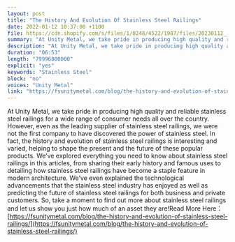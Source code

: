 ```yaml
---
layout: post
title: "The History And Evolution Of Stainless Steel Railings"
date: 2022-01-12 10:37:00 +1100
file: https://cdn.shopify.com/s/files/1/0248/4522/1987/files/20230112__fsun_1.mp3?v=1673837287
summary: "At Unity Metal, we take pride in producing high quality and reliable stainless steel railings for a wide range of consumer needs all over the country. However, even as the leading supplier of stainless steel railings, we were not the first company to have discovered the power of stainless steel. In fact, the history and evolution of stainless steel railings is interesting and varied, helping to shape the present and the future of these popular products. We’ve explored everything you need to know about stainless steel railings in this articles, from sharing their early history and famous uses to detailing how stainless steel railings have become a staple feature in modern architecture. We’ve even explained the technological advancements that the stainless steel industry has enjoyed as well as predicting the future of stainless steel railings for both business and private customers. So, take a moment to find out more about stainless steel railings and let us show you just how much of an asset they are!"
description: "At Unity Metal, we take pride in producing high quality and reliable stainless steel railings for a wide range of consumer needs all over the country. However, even as the leading supplier of stainless steel railings, we were not the first company to have discovered the power of stainless steel. In fact, the history and evolution of stainless steel railings is interesting and varied, helping to shape the present and the future of these popular products. We’ve explored everything you need to know about stainless steel railings in this articles, from sharing their early history and famous uses to detailing how stainless steel railings have become a staple feature in modern architecture. We’ve even explained the technological advancements that the stainless steel industry has enjoyed as well as predicting the future of stainless steel railings for both business and private customers. So, take a moment to find out more about stainless steel railings and let us show you just how much of an asset they are!Read More Here:<a href='https://fsunitymetal.com/blog/the-history-and-evolution-of-stainless-steel-railings/'>https://fsunitymetal.com/blog/the-history-and-evolution-of-stainless-steel-railings/</a>"
duration: "06:53"
length: "79996800000"
explicit: "yes"
keywords: "Stainless Steel"
block: "no"
voices: "Unity Metal"
link: "https://fsunitymetal.com/blog/the-history-and-evolution-of-stainless-steel-railings/"
---
```


At Unity Metal, we take pride in producing high quality and reliable stainless steel railings for a wide range of consumer needs all over the country. However, even as the leading supplier of stainless steel railings, we were not the first company to have discovered the power of stainless steel. In fact, the history and evolution of stainless steel railings is interesting and varied, helping to shape the present and the future of these popular products. We’ve explored everything you need to know about stainless steel railings in this articles, from sharing their early history and famous uses to detailing how stainless steel railings have become a staple feature in modern architecture. We’ve even explained the technological advancements that the stainless steel industry has enjoyed as well as predicting the future of stainless steel railings for both business and private customers. So, take a moment to find out more about stainless steel railings and let us show you just how much of an asset they are!Read More Here：[https://fsunitymetal.com/blog/the-history-and-evolution-of-stainless-steel-railings/](https://fsunitymetal.com/blog/the-history-and-evolution-of-stainless-steel-railings/)
